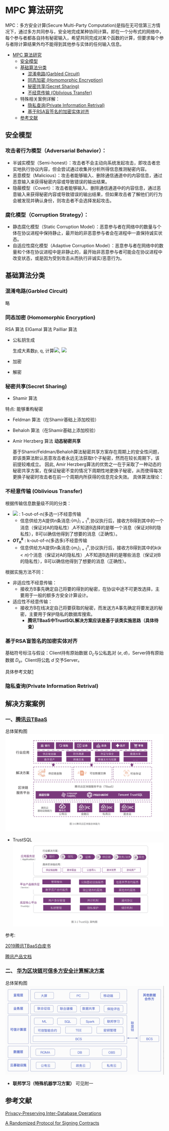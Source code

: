 # MPC 算法研究

MPC：多方安全计算(Secure Multi-Party Computation)是指在无可信第三方情况下，通过多方共同参与，安全地完成某种协同计算。即在一个分布式的网络中，每个参与者都各自持有秘密输入，希望共同完成对某个函数的计算，但要求每个参与者除计算结果外均不能得到其他参与实体的任何输入信息。

- [MPC 算法研究](#mpc-算法研究) 
  - [安全模型](#安全模型)
  - [基础算法分类](#基础算法分类)
    - [混淆电路(Garbled Circuit)](#混淆电路garbled-circuit)
    - [同态加密 (Homomorphic Encryption)](#同态加密-homomorphic-encryption)
    - [秘密共享(Secret Sharing)](#秘密共享secret-sharing)
    - [不经意传输 (Oblivious Transfer)](#不经意传输-oblivious-transfer)
  - 特殊相关案例详解：
    - [隐私查询(Private Information Retrival)](#隐私查询private-information-retrival)
    - [基于RSA盲签名的加密实体对齐](#rsa盲签名)  
  - [参考文献](#参考文献)

## 安全模型
### 攻击者行为模型（Adversarial Behavior）：
  - 半诚实模型（Semi-honest）：攻击者不会主动向系统发起攻击，即攻击者忠实地执行协议内容，但会尝试通过收集并分析所得信息推测秘密内容。
  - 恶意模型（Malicious）：攻击者能够输入、删除通信通道中的内容信息，通过恶意输入来获得秘密内容或导致错误的输出结果。
  - 隐蔽模型（Covert）：攻击者能够输入、删除通信通道中的内容信息，通过恶意输入来获得秘密内容或导致错误的输出结果，但如果攻击者了解他们的行为会被发现并确认身份，则攻击者不会选择发起攻击。
### 腐化模型（Corruption Strategy）：
  - 静态腐化模型（Static Corruption Model）：恶意参与者在网络中的数量与个体在协议进程中保持静止，最开始的非恶意参与者会在进程中一直保持诚实状态。
  - 自适应性腐化模型（Adaptive Corruption Model）：恶意参与者在网络中的数量和个体在协议进程中是非静止的，最开始非恶意参与者可能会在协议进程中改变状态，或是因为受到攻击从而执行非诚实/恶意行为。

## 基础算法分类

### 混淆电路(Garbled Circuit)

略

### 同态加密 (Homomorphic Encryption)

RSA 算法
ElGamal 算法
Pailliar 算法
- 公私钥生成

  生成大素数p, q, 计算<img src="https://latex.codecogs.com/svg.latex?n=p \cdot q" />, <img src="https://latex.codecogs.com/svg.latex?\lambda = lcm(p-1, q-1)" />
    
- 加密
- 解密
### 秘密共享(Secret Sharing)

- Shamir 算法

特点: 能够重构秘密

- Feldman 算法（在Shamir基础上添加校验）
- Behaloh 算法（在Shamir基础上添加校验）
- Amir Herzberg 算法 **动态秘密共享**

  基于Shamir/Feldman/Behaloh算法秘密共享方案存在周期上的安全性问题，即该类算法默认恶意攻击者永远无法获取t个子秘密，然而在较长周期下，该前提较难成立。
  因此, Amir Herzberg算法的优势之一在于采取了一种动态的秘密共享方案，在保证秘密不变的情况下周期性地更换子秘密，从而使得每次更换子秘密时攻击者在前一个周期内所获得的信息完全失效。
  具体算法理论：
  
### 不经意传输 (Oblivious Transfer)

根据传输信息数量级不同的分类：

- <img src="https://latex.codecogs.com/svg.latex?OT_{n}^k" />  : 1-out-of-n(多选一)不经意传输
  - 信息供给方A提供$n$条消息:$\{m_{i}\}_{i=1}^n$,协议执行后，接收方B得到其中的一个消息（保证对A的隐私性）,A不知道B选择的是哪一个消息（保证对B的隐私性），B可以确信他得到了想要的消息（正确性）。
- **$OT_{n}^k$** : k-out-of-n(多选多)不经意传输
  - 信息供给方A提供$n$条消息:$\{m_{i}\}_{i=1}^n$,协议执行后，接收方B得到其中的$k(k<n)$个消息（保证对A的隐私性）,A不知道B选择的是哪些消息（保证对B的隐私性），B可以确信他得到了想要的消息（正确性）。

根据实施方法不同：

- 非适应性不经意传输：
  - 接收方B事先确定自己将要的得到的秘密，在协议中途不可更改选择，主要用于一般的额多方安全计算设计。
- 适应性不经意传输：
  - 接收方B在线决定自己将要获取的秘密，而发送方A事先确定将要发送的秘密，主要用于保护隐私的数据库搜索。  
    - __腾讯TBaaS中TrustSQL解决方案应该是基于该类实施思路（具体待查）__

### 基于RSA盲签名的加密实体对齐

基础符号标注与假设：Client持有原始数据 $D_c$与公私匙对 $(e, d)$，Server持有原始数据 $D_s$。Client将公匙 $d$ 交予Server。

具体参考文献[1](https://drum.lib.umd.edu/bitstream/handle/1903/1339/CS-TR-4564.pdf?sequence=1)

### 隐私查询(Private Information Retrival)

## 解决方案案例
### 一、[腾讯云TBaaS](https://cloud.tencent.com/product/tbaas/details)
总体架构图
![TBaaS架构图](pics/案例-腾讯TBaaS-架构图.png)

- TrustSQL
![TrustSQL架构图](pics/案例-腾讯TrustSQL-架构图.png)



参考: 

[2019腾讯TBaaS白皮书](https://main.qcloudimg.com/raw/55e6cfc4bf7df0e1a2f349204dbbcc32/2019%E8%85%BE%E8%AE%AF-%E5%8C%BA%E5%9D%97%E9%93%BE%E7%99%BD%E7%9A%AE%E4%B9%A6.pdf)

[腾讯产品文档](https://main.qcloudimg.com/raw/document/product/pdf/663_14010_cn.pdf)

### 二、 [华为区块链可信多方安全计算解决方案](https://www.huaweicloud.com/solution/blockchain-smpc.html)

总体架构图
![华为架构图](pics/案例-华为-架构图.png)

- **联邦学习（特殊机器学习方案）** 可见附一

## 参考文献

[Privacy-Preserving Inter-Database Operations](https://drum.lib.umd.edu/bitstream/handle/1903/1339/CS-TR-4564.pdf?sequence=1)

[A Randomized Protocol for Signing Contracts](http://www.lix.polytechnique.fr/~catuscia/teaching/papers_and_books/SigningContracts.pdf)
